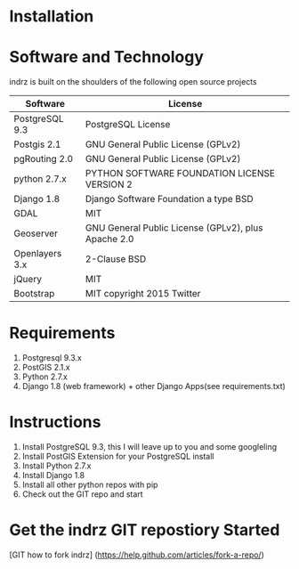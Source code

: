 Installation
============


Software and Technology
=======================

indrz is built on the shoulders of the following open source projects

Software      | License
------------- | -------------
PostgreSQL 9.3  | PostgreSQL License
Postgis 2.1     | GNU General Public License (GPLv2)
pgRouting 2.0   | GNU General Public License (GPLv2)
python 2.7.x    | PYTHON SOFTWARE FOUNDATION LICENSE VERSION 2
Django 1.8      | Django Software Foundation  a type BSD
GDAL            | MIT
Geoserver       | GNU General Public License (GPLv2), plus Apache 2.0
Openlayers 3.x  | 2-Clause BSD
jQuery          | MIT
Bootstrap       | MIT copyright 2015 Twitter



Requirements
============

  1. Postgresql 9.3.x
  1. PostGIS 2.1.x
  1. Python 2.7.x
  1. Django 1.8 (web framework) + other Django Apps(see requirements.txt)

Instructions
============

1. Install PostgreSQL 9.3, this I will leave up to you and some googleling
1. Install PostGIS Extension for your PostgreSQL install
1. Install Python 2.7.x
1. Install Django 1.8
1. Install all other python repos with pip
1. Check out the GIT repo and start


Get the indrz GIT repostiory Started
====================================

[GIT how to fork indrz] (https://help.github.com/articles/fork-a-repo/)



